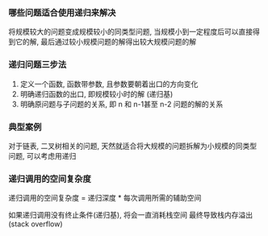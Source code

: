 ### 哪些问题适合使用递归来解决
将规模较大的问题变成规模较小的同类型问题, 当规模小到一定程度后可以直接得到它的解,
最后通过较小规模问题的解得出较大规模问题的解

### 递归问题三步法
1. 定义一个函数, 函数带参数, 且参数要朝着出口的方向变化
2. 明确递归函数的出口, 即规模较小时的解 (递归基)
3. 明确原问题与子问题的关系, 即 n 和 n-1甚至 n-2 问题的解的关系

### 典型案例
对于链表, 二叉树相关的问题, 天然就适合将大规模的问题拆解为小规模的同类型问题,
可以考虑用递归


### 递归调用的空间复杂度
递归调用的空间复杂度 = 递归深度 * 每次调用所需的辅助空间


如果递归调用没有终止条件(递归基), 将会一直消耗栈空间
最终导致栈内存溢出(stack overflow)